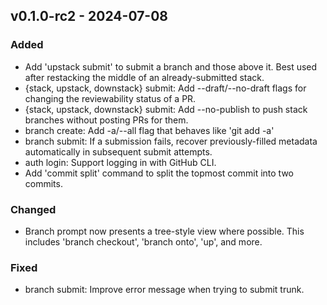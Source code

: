 ## v0.1.0-rc2 - 2024-07-08
### Added
- Add 'upstack submit' to submit a branch and those above it. Best used after restacking the middle of an already-submitted stack.
- {stack, upstack, downstack} submit: Add --draft/--no-draft flags for changing the reviewability status of a PR.
- {stack, upstack, downstack} submit: Add --no-publish to push stack branches without posting PRs for them.
- branch create: Add -a/--all flag that behaves like 'git add -a'
- branch submit: If a submission fails, recover previously-filled metadata automatically in subsequent submit attempts.
- auth login: Support logging in with GitHub CLI.
- Add 'commit split' command to split the topmost commit into two commits.
### Changed
- Branch prompt now presents a tree-style view where possible. This includes 'branch checkout', 'branch onto', 'up', and more.
### Fixed
- branch submit: Improve error message when trying to submit trunk.
